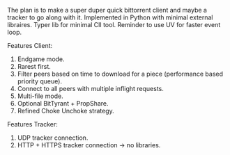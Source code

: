 The plan is to make a super duper quick bittorrent client and maybe a tracker to go along with it. Implemented in Python with minimal external libraires.
Typer lib for minimal ClI tool. Reminder to use UV for faster event loop.

Features Client:
1. Endgame mode.
2. Rarest first.
3. Filter peers based on time to download for a piece (performance based priority queue).
4. Connect to all peers with multiple inflight requests.
5. Multi-file mode.
6. Optional BitTyrant + PropShare.
7. Refined Choke Unchoke strategy.

Features Tracker:
1. UDP tracker connection.
2. HTTP + HTTPS tracker connection -> no libraries. 

